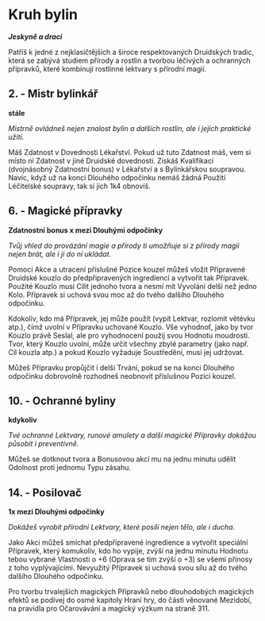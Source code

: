 
# Kruh bylin

***Jeskyně a draci***

Patříš k jedné z nejklasičtějších a široce respektovaných Druidských tradic, která se zabývá studiem přírody a rostlin a tvorbou léčivých a ochranných přípravků, které kombinují rostlinné lektvary s přírodní magií.

## 2. - Mistr bylinkář

**stále**

*Mistrně ovládneš nejen znalost bylin a dalších rostlin, ale i jejich praktické užití.*

Máš Zdatnost v Dovednosti Lékařství. Pokud už tuto Zdatnost máš, vem si místo ní Zdatnost v jiné Druidské dovednosti. Získáš Kvalifikaci (dvojnásobný Zdatnostní bonus) v Lékařství a s Bylinkářskou soupravou. Navíc, když už na konci Dlouhého odpočinku nemáš žádná Použití Léčitelské soupravy, tak si jich 1k4 obnovíš.

## 6. - Magické přípravky

**Zdatnostní bonus x mezi Dlouhými odpočinky** 

*Tvůj vhled do provázání magie a přírody ti umožňuje si z přírody magii nejen brát, ale i ji do ní ukládat.*

Pomocí Akce a utracení příslušné Pozice kouzel můžeš vložit Připravené Druidské kouzlo do předpřipravených ingrediencí a vytvořit tak Přípravek. Použité Kouzlo musí Cílit jednoho tvora a nesmí mít Vyvolání delší než jedno Kolo. Přípravek si uchová svou moc až do tvého dalšího Dlouhého odpočinku.

Kdokoliv, kdo má Přípravek, jej může použít (vypít Lektvar, rozlomit větévku atp.), čímž uvolní v Přípravku uchované Kouzlo. Vše vyhodnoť, jako by tvor Kouzlo právě Seslal, ale pro vyhodnocení použij svou Hodnotu moudrosti. Tvor, který Kouzlo uvolní, může určit všechny zbylé parametry (jako např. Cíl kouzla atp.) a pokud Kouzlo vyžaduje Soustředění, musí jej udržovat.

Můžeš Přípravku propůjčit i delší Trvání, pokud se na konci Dlouhého odpočinku dobrovolně rozhodneš neobnovit příslušnou Pozici kouzel.

## 10. - Ochranné byliny

**kdykoliv**

*Tvé ochranné Lektvary, runové amulety a další magické Přípravky dokážou působit i preventivně.*

Můžeš se dotknout tvora a Bonusovou akcí mu na jednu minutu udělit Odolnost proti jednomu Typu zásahu.

## 14. - Posilovač

**1x mezi Dlouhými odpočinky**

*Dokážeš vyrobit přírodní Lektvary, které posílí nejen tělo, ale i ducha.*

Jako Akci můžeš smíchat předpřipravené ingredience a vytvořit speciální Přípravek, který komukoliv, kdo ho vypije, zvýší na jednu minutu Hodnotu tebou vybrané Vlastnosti o +6 (Oprava se tím zvýší o +3) se všemi přínosy z toho vyplývajícími. Nevyužitý Přípravek si uchová svou sílu až do tvého dalšího Dlouhého odpočinku.

<Card header="Dlouhodobé magické přípravky">

Pro tvorbu trvalejších magických Přípravků nebo dlouhodobých magických efektů se podívej do osmé kapitoly Hraní hry, do části věnované Mezidobí, na pravidla pro Očarovávání a magický výzkum na straně 311.

</Card>
